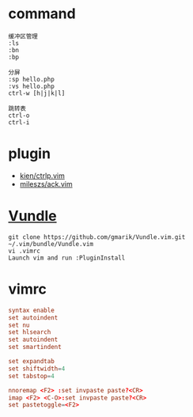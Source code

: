 # command
```shell
缓冲区管理
:ls
:bn
:bp

分屏
:sp hello.php
:vs hello.php
ctrl-w [h|j|k|l]

跳转表
ctrl-o
ctrl-i
```

# plugin
- [kien/ctrlp.vim](https://github.com/kien/ctrlp.vim)
- [mileszs/ack.vim](https://github.com/mileszs/ack.vim)

# [Vundle](https://github.com/gmarik/Vundle.vim)
```shell
git clone https://github.com/gmarik/Vundle.vim.git ~/.vim/bundle/Vundle.vim
vi .vimrc
Launch vim and run :PluginInstall
```

# vimrc
```conf
syntax enable
set autoindent
set nu
set hlsearch
set autoindent
set smartindent

set expandtab
set shiftwidth=4
set tabstop=4

nnoremap <F2> :set invpaste paste?<CR>
imap <F2> <C-O>:set invpaste paste?<CR>
set pastetoggle=<F2>
```
